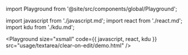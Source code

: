 import Playground from '@site/src/components/global/Playground';

import javascript from './javascript.md';
import react from './react.md';
import kdu from './kdu.md';

<Playground
  size="xsmall"
  code={{ javascript, react, kdu }}
  src="usage/textarea/clear-on-edit/demo.html"
/>